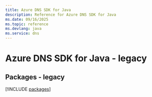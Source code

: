 ```yaml
---
title: Azure DNS SDK for Java
description: Reference for Azure DNS SDK for Java
ms.date: 09/16/2025
ms.topic: reference
ms.devlang: java
ms.service: dns
---
```

# Azure DNS SDK for Java - legacy
## Packages - legacy
[!INCLUDE [packages](dns-index.md)]